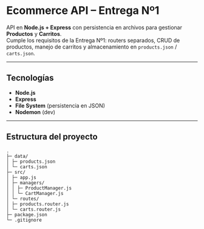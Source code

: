 # Ecommerce API – Entrega Nº1

API en **Node.js + Express** con persistencia en archivos para gestionar **Productos** y **Carritos**.  
Cumple los requisitos de la Entrega Nº1: routers separados, CRUD de productos, manejo de carritos y almacenamiento en `products.json` / `carts.json`.

---

## Tecnologías

- **Node.js**
- **Express**
- **File System** (persistencia en JSON)
- **Nodemon** (dev)

---

## Estructura del proyecto

`````
.
├─ data/
│ ├─ products.json
│ └─ carts.json
├─ src/
│ ├─ app.js
│ ├─ managers/
│ │ ├─ ProductManager.js
│ │ └─ CartManager.js
│ └─ routes/
│ ├─ products.router.js
│ └─ carts.router.js
├─ package.json
└─ .gitignore
`````
